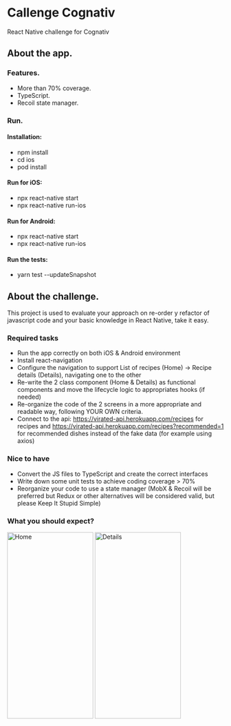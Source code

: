 # Callenge Cognativ

React Native challenge for Cognativ

## About the app.

### Features. 

* More than 70% coverage.  
* TypeScript. 
* Recoil state manager.

### Run.

#### Installation:
* npm install
* cd ios 
* pod install

#### Run for iOS: 
* npx react-native start
* npx react-native run-ios

#### Run for Android:
* npx react-native start
* npx react-native run-ios

#### Run the tests:
* yarn test --updateSnapshot

## About the challenge.

This project is used to evaluate your approach on re-order y refactor of javascript code and your basic knowledge in React Native, take it easy.

### Required tasks

* Run the app correctly on both iOS & Android environment
* Install react-navigation
* Configure the navigation to support List of recipes (Home) -> Recipe details (Details), navigating one to the other
* Re-write the 2 class component (Home & Details) as functional components and move the lifecycle logic to appropriates hooks (if needed)
* Re-organize the code of the 2 screens in a more appropriate and readable way, following YOUR OWN criteria.
* Connect to the api: https://virated-api.herokuapp.com/recipes for recipes and https://virated-api.herokuapp.com/recipes?recommended=1 for recommended dishes instead of the fake data (for example using axios)

### Nice to have

* Convert the JS files to TypeScript and create the correct interfaces
* Write down some unit tests to achieve coding coverage > 70%
* Reorganize your code to use a state manager (MobX & Recoil will be preferred but Redux or other alternatives will be considered valid, but please Keep It Stupid Simple)

### What you should expect?

<div style="float:left;margin:0 10px 10px 0" markdown="1">
    <img src="https://github.com/paomosca/CognativChallenge/blob/main/images/Home.png?raw=true" alt="Home" title="Home" width="200" height="433" />
    <img src="https://github.com/paomosca/CognativChallenge/blob/main/images/Details.png?raw=true" alt="Details" title="Details" width="200" height="433" />
</div>

